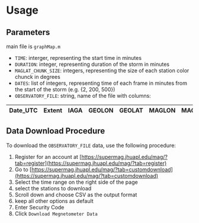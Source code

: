 # Usage

## Parameters

main file is `graphMap.m`

- `TIME`: interger, representing the start time in minutes
- `DURATION`: integer, representing duration of the storm in minutes
- `MAGLAT_CHUNK_SIZE`: integers, representing the size of each station color chunck in degrees
- `DATES`: list of integers, representing time of each frame in minutes from the start of the storm (e.g. {2, 200, 500})
- `OBSERVATORY_FILE`: string, name of the file with columns:

| Date_UTC | Extent | IAGA | GEOLON | GEOLAT | MAGLON | MAGLAT | MLT | MCOLAT | IGRF_DECL | SZA | dbn_nez | dbe_nez | dbz_nez | dbn_geo | dbe_geo | dbz_geo |
| -------- | ------ | ---- | ------ | ------ | ------ | ------ | --- | ------ | --------- | --- | ------- | ------- | ------- | ------- | ------- | ------- |

## Data Download Procedure

To download the `OBSERVATORY_FILE` data, use the following procedure:

1. Register for an account at [https://supermag.jhuapl.edu/mag/?tab=register](https://supermag.jhuapl.edu/mag/?tab=register)
2. Go to [https://supermag.jhuapl.edu/mag/?tab=customdownload](https://supermag.jhuapl.edu/mag/?tab=customdownload)
3. Select the time range on the right side of the page
4. select the stations to download
5. Scroll down and choose CSV as the output format
6. keep all other options as default
7. Enter Security Code
8. Click `Download Megnetometer Data`
